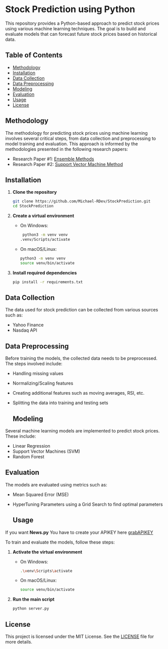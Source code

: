 # Stock Prediction using Python

This repository provides a Python-based approach to predict stock prices using various machine learning techniques. The goal is to build and evaluate models that can forecast future stock prices based on historical data.

## Table of Contents
- [Methodology](#Methodology)
- [Installation](#installation)
- [Data Collection](#data-collection)
- [Data Preprocessing](#data-preprocessing)
- [Modeling](#modeling)
- [Evaluation](#evaluation)
- [Usage](#usage)
- [License](#license)

## Methodology

The methodology for predicting stock prices using machine learning involves several critical steps, from data collection and preprocessing to model training and evaluation. This approach is informed by the methodologies presented in the following research papers:

* Research Paper #1: [Ensemble Methods](https://www.sciencedirect.com/science/article/pii/S1877050920307924)
* Research Paper #2: [Support Vector Machine Method](https://scholarworks.lib.csusb.edu/cgi/viewcontent.cgi?article=1435&context=jitim)

## Installation

1. **Clone the repository**
    ```bash
    git clone https://github.com/Michael-RDev/StockPrediction.git
    cd StockPrediction
    ```
2. **Create a virtual environment** 
    * On Windows:
         ```bash
          python3 -m venv venv
         .venv/Scripts/activate
      ```
    * On macOS/Linux:
      ```bash
      python3 -m venv venv
      source venv/bin/activate
      ```
    
3. **Install required dependencies**
    ```bash
    pip install -r requirements.txt
    ```


## Data Collection

The data used for stock prediction can be collected from various sources such as:
- Yahoo Finance
- Nasdaq API

## Data Preprocessing

Before training the models, the collected data needs to be preprocessed. The steps involved include:
- Handling missing values
- Normalizing/Scaling features
- Creating additional features such as moving averages, RSI, etc.
- Splitting the data into training and testing sets

  ## Modeling

Several machine learning models are implemented to predict stock prices. These include:
- Linear Regression
- Support Vector Machines (SVM)
- Random Forest

## Evaluation

The models are evaluated using metrics such as:
- Mean Squared Error (MSE)
- HyperTuning Parameters using a Grid Search to find optimal parameters

  ## Usage

If you want **News.py** You have to create your APIKEY here [grabAPIKEY](https://newsapi.org)

To train and evaluate the models, follow these steps:

1. **Activate the virtual environment**
    * On Windows:
      ```bash
      .\venv\Scripts\activate
      ```
    * On macOS/Linux:
      ```bash
      source venv/bin/activate
      ```

2. **Run the main script**
    ```bash
    python server.py
    ```


## License

This project is licensed under the MIT License. See the [LICENSE](LICENSE) file for more details.

